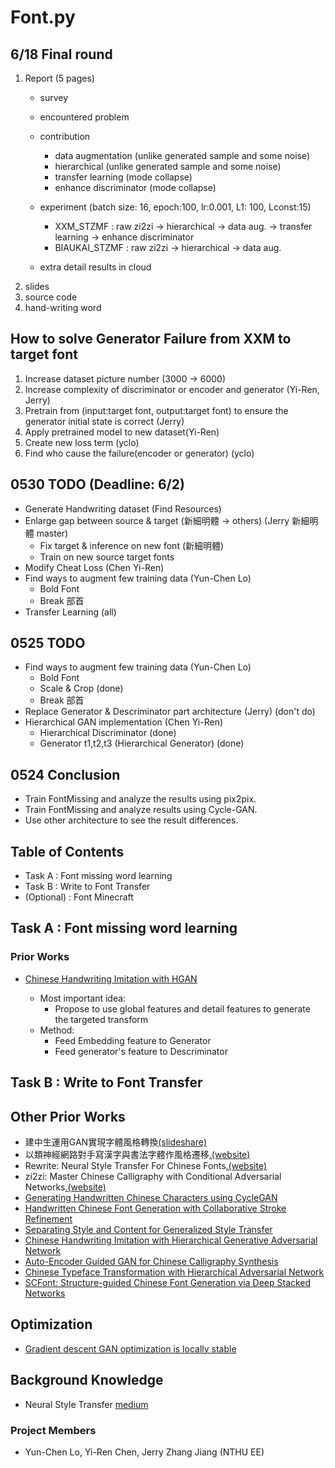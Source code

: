 # Font.py

## 6/18 Final round
1. Report (5 pages)
   - survey 
   - encountered problem
   - contribution
      - data augmentation (unlike generated sample and some noise)
      - hierarchical (unlike generated sample and some noise)
      - transfer learning (mode collapse)
      - enhance discriminator (mode collapse)
   - experiment (batch size: 16, epoch:100, lr:0.001, L1: 100, Lconst:15)
      - XXM_STZMF : raw zi2zi -> hierarchical -> data aug. -> transfer learning -> enhance discriminator
      - BIAUKAI_STZMF : raw zi2zi -> hierarchical -> data aug.
     
   - extra detail results in cloud
2. slides
3. source code
4. hand-writing word

## How to solve Generator Failure from XXM to target font
1. Increase dataset picture number (3000 -> 6000)
2. Increase complexity of discriminator or encoder and generator (Yi-Ren, Jerry)
3. Pretrain from (input:target font, output:target font) to ensure the generator initial state is correct (Jerry) 
4. Apply pretrained model to new dataset(Yi-Ren)
5. Create new loss term (yclo)
6. Find who cause the failure(encoder or generator) (yclo)


## 0530 TODO (Deadline: 6/2)
- Generate Handwriting dataset (Find Resources)
- Enlarge gap between source & target (新細明體 -> others) (Jerry 新細明體 master)
  - Fix target & inference on new font (新細明體)
  - Train on new source target fonts
- Modify Cheat Loss (Chen Yi-Ren)
- Find ways to augment few training data (Yun-Chen Lo) 
  - Bold Font
  - Break 部首
- Transfer Learning (all)

## 0525 TODO
- Find ways to augment few training data (Yun-Chen Lo) 
  - Bold Font
  - Scale & Crop (done)
  - Break 部首
- Replace Generator & Descriminator part architecture (Jerry) (don't do)
- Hierarchical GAN implementation (Chen Yi-Ren)
  - Hierarchical Discriminator (done)
  - Generator t1,t2,t3 (Hierarchical Generator) (done)

## 0524 Conclusion
- Train FontMissing and analyze the results using pix2pix.
- Train FontMissing and analyze results using Cycle-GAN.
- Use other architecture to see the result differences. 

## Table of Contents
- Task A : Font missing word learning
- Task B : Write to Font Transfer
- (Optional) : Font Minecraft

## Task A : Font missing word learning
### Prior Works
* [Chinese Handwriting Imitation with HGAN](http://bmvc2018.org/contents/papers/1141.pdf) 


  - Most important idea:
    - Propose to use global features and detail features to generate the targeted transform
  - Method:
    - Feed Embedding feature to Generator
    - Feed generator's feature to Descriminator

## Task B : Write to Font Transfer


## Other Prior Works
* 建中生運用GAN實現字體風格轉換[(slideshare)](https://www.slideshare.net/cnanews/gan-137298578)
* 以類神經網路對手寫漢字與書法字體作風格遷移[.(website)](http://ludwig.willyoudo.com/?p=1219)
* Rewrite: Neural Style Transfer For Chinese Fonts[.(website)](https://github.com/kaonashi-tyc/Rewrite)
* zi2zi: Master Chinese Calligraphy with Conditional Adversarial Networks[.(website)](https://github.com/kaonashi-tyc/zi2zi)
* [Generating Handwritten Chinese Characters using CycleGAN](https://ieeexplore.ieee.org/stamp/stamp.jsp?arnumber=8354132)
* [Handwritten Chinese Font Generation with Collaborative Stroke Refinement](https://arxiv.org/pdf/1904.13268.pdf)
* [Separating Style and Content for Generalized Style Transfer](https://arxiv.org/pdf/1711.06454.pdf)
* [Chinese Handwriting Imitation with Hierarchical Generative Adversarial Network](http://bmvc2018.org/contents/papers/1141.pdf)
* [Auto-Encoder Guided GAN for Chinese Calligraphy Synthesis](https://arxiv.org/pdf/1706.08789.pdf)
* [Chinese Typeface Transformation with Hierarchical Adversarial Network](https://arxiv.org/pdf/1711.06448.pdf)
* [SCFont: Structure-guided Chinese Font Generation via Deep Stacked Networks](http://www.icst.pku.edu.cn/zlian/docs/2019-01/20190122112100781376.pdf)

## Optimization
 * [Gradient descent GAN optimization is locally stable](http://papers.nips.cc/paper/7142-gradient-descent-gan-optimization-is-locally-stable)

## Background Knowledge
* Neural Style Transfer [medium](https://towardsdatascience.com/neural-style-transfer-tutorial-part-1-f5cd3315fa7f)

### Project Members
- Yun-Chen Lo, Yi-Ren Chen, Jerry Zhang Jiang (NTHU EE)

